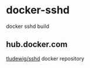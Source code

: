 # docker-sshd
docker sshd build

## hub.docker.com

[tludewig/sshd](https://hub.docker.com/r/tludewig/sshd) docker repository
